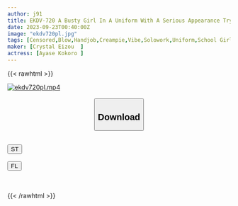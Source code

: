 ```yaml
---
author: j91
title: EKDV-720 A Busty Girl In A Uniform With A Serious Appearance Trying To Live With A Light Feeling... No Way I'm Addicted I Became A Reckless Woman Who Wants Her Uncle's Big Cock... Kokoro Ayase
date: 2023-09-23T00:40:00Z
image: "ekdv720pl.jpg"
tags: [Censored,Blow,Handjob,Creampie,Vibe,Solowork,Uniform,School Girls,Big Tits,Titty Fuck,Cowgirl,Electric Massager,Squirting,School Swimsuit,Butt,School Uniform,Back	]
maker: [Crystal Eizou  ]
actress: [Ayase Kokoro ]
---
```



{{< rawhtml >}}

<div class="video" data-videoid="2a7KWvG0a6CQBY">
    <a href="javascript:;">
        <img src="https://my.j91.asia/posts/ekdv720pl/ekdv720pl.jpg" width="WIDTH" height="HEIGHT" alt="ekdv720pl.mp4" loading="lazy">
    </a>
</div>

<script type="text/javascript" src="https://j91.asia/asset/on-demand-st.js"></script>

<br>
  <link rel="stylesheet" href="https://j91.asia/asset/bs5.css">
  
  <center>
  <button class="btn btn-primary" type="button" data-bs-toggle="collapse" data-bs-target=".multi-collapse" aria-expanded="false" aria-controls="multiCollapseExample1 multiCollapseExample2"><h2>Download</h2></button></center>
</p>
<div class="row">
  <div class="col">
    <div class="collapse multi-collapse" id="multiCollapseExample1">
      <div class="card card-body">
	      	      <br>
<div class="buttons">  
<a href="https://streamtape.to/v/2a7KWvG0a6CQBY"><button class="btn-hover color-3"><i class="fa fa-download"></i> ST</button></a></div>
    </div>
  </div>
</div>
  <div class="col">
    <div class="collapse multi-collapse" id="multiCollapseExample2">
      <div class="card card-body">
	      <br>
<div class="buttons">
    <a href="https://filelions.online/f/s9vdiniq6cxb"><button class="btn-hover color-9"><i class="fa fa-download"></i> FL</button></a></div>
<br><br>
      </div>
    </div>
  </div>
</div>

{{< /rawhtml >}}